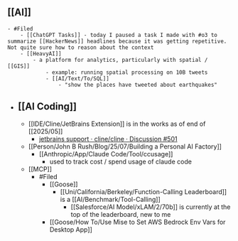 ## [[AI]]
	- #Filed
		- [[ChatGPT Tasks]] - today I paused a task I made with #o3 to summarize [[HackerNews]] headlines because it was getting repetitive. Not quite sure how to reason about the context
		- [[HeavyAI]]
			- a platform for analytics, particularly with spatial / [[GIS]]
				- example: running spatial processing on 10B tweets
				- [[AI/Text/To/SQL]]
					- "show the places have tweeted about earthquakes"
- ## [[AI Coding]]
	- [[IDE/Cline/JetBrains Extension]] is in the works as of end of [[2025/05]]
		- [jetbrains support · cline/cline · Discussion #501](https://github.com/cline/cline/discussions/581#discussioncomment-13324229)
	- [[Person/John B Rush/Blog/25/07/Building a Personal AI Factory]]
		- [[Anthropic/App/Claude Code/Tool/ccusage]]
			- used to track cost / spend usage of claude code
	- [[MCP]]
		- #Filed
			- [[Goose]]
				- [[Uni/California/Berkeley/Function-Calling Leaderboard]] is a [[AI/Benchmark/Tool-Calling]]
					- [[Salesforce/AI Model/xLAM/2/70b]] is currently at the top of the leaderboard, new to me
			- [[Goose/How To/Use Mise to Set AWS Bedrock Env Vars for Desktop App]]